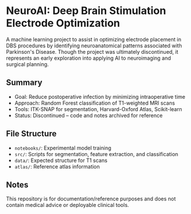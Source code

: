 # NeuroAI: Deep Brain Stimulation Electrode Optimization

A machine learning project to assist in optimizing electrode placement in DBS procedures by identifying neuroanatomical patterns associated with Parkinson's Disease. Though the project was ultimately discontinued, it represents an early exploration into applying AI to neuroimaging and surgical planning.

## Summary
- Goal: Reduce postoperative infection by minimizing intraoperative time
- Approach: Random Forest classification of T1-weighted MRI scans
- Tools: ITK-SNAP for segmentation, Harvard-Oxford Atlas, Scikit-learn
- Status: Discontinued – code and notes archived for reference

## File Structure
- `notebooks/`: Experimental model training
- `src/`: Scripts for segmentation, feature extraction, and classification
- `data/`: Expected structure for T1 scans
- `atlas/`: Reference atlas information

## Notes
This repository is for documentation/reference purposes and does not contain medical advice or deployable clinical tools.
